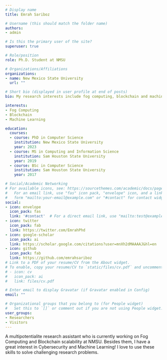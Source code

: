 ```yaml
---
# Display name
title: Emrah Sariboz

# Username (this should match the folder name)
authors:
- admin

# Is this the primary user of the site?
superuser: true

# Role/position
role: Ph.D. Student at NMSU

# Organizations/Affiliations
organizations:
- name: New Mexico State University
  url: ""

# Short bio (displayed in user profile at end of posts)
bio: My research interests include fog computing, blockchain and machine learning. 

interests:
- Fog Computing
- Blockchain
- Machine Learning

education:
  courses:
  - course: PhD in Computer Science
    institution: New Mexico State University
    year: 2023
  - course: MS in Computing and Information Science
    institution: Sam Houston State University
    year: 2019
  - course: BSc in Computer Science
    institution: Sam Houston State University
    year: 2017

# Social/Academic Networking
# For available icons, see: https://sourcethemes.com/academic/docs/page-builder/#icons
#   For an email link, use "fas" icon pack, "envelope" icon, and a link in the
#   form "mailto:your-email@example.com" or "#contact" for contact widget.
social:
- icon: envelope
  icon_pack: fas
  link: '#contact'  # For a direct email link, use "mailto:test@example.org".
- icon: twitter
  icon_pack: fab
  link: https://twitter.com/EmrahPhd
- icon: google-scholar
  icon_pack: ai
  link: https://scholar.google.com/citations?user=mnXh2dMAAAAJ&hl=en
- icon: github
  icon_pack: fab
  link: https://github.com/emrahsariboz
# Link to a PDF of your resume/CV from the About widget.
# To enable, copy your resume/CV to `static/files/cv.pdf` and uncomment the lines below.
# - icon: cv
#   icon_pack: ai
#   link: files/cv.pdf

# Enter email to display Gravatar (if Gravatar enabled in Config)
email: ""

# Organizational groups that you belong to (for People widget)
#   Set this to `[]` or comment out if you are not using People widget.
user_groups:
- Researchers
- Visitors
---
```


A multipotentialite research assistant who is currently working on Fog Computing and Blockchain scalability at NMSU. Besides them, I have a great interest in Cybersecurity and Machine Learning! I love to use these skills to solve challenging research problems.


